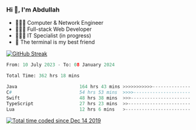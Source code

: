 <h3>Hi 👋, I'm Abdullah</h3>

- 👷🏼‍♂️ Computer & Network Engineer
- 👨🏻‍💻 Full-stack Web Developer
- 👨🏻‍💻 IT Specialist (in progress)
- 🖤 The terminal is my best friend

[![GitHub Streak](https://streak-stats.demolab.com?user=al3bad&theme=transparent&date_format=j%20M%5B%20Y%5D)](https://git.io/streak-stats)

<!--START_SECTION:waka-->

```python
From: 10 July 2023 - To: 08 January 2024

Total Time: 362 hrs 18 mins

Java                       164 hrs 43 mins >>>>>>>>>>>--------------   45.22 %
C#                         54 hrs 53 mins  >>>>---------------------   15.07 %
Swift                      48 hrs 38 mins  >>>----------------------   13.35 %
TypeScript                 27 hrs 23 mins  >>-----------------------   07.52 %
Lua                        12 hrs 6 mins   >------------------------   03.32 %
```

<!--END_SECTION:waka-->

<p>
  <a href="https://wakatime.com/@ce2a2aac-0d6b-4d65-b864-8a4bcaf12967"><img src="https://wakatime.com/badge/user/ce2a2aac-0d6b-4d65-b864-8a4bcaf12967.svg" alt="Total time coded since Dec 14 2019" /></a>
</p>
